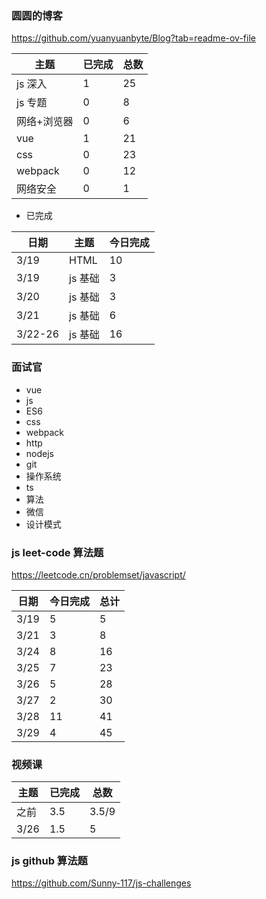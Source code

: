 ### 圆圆的博客

https://github.com/yuanyuanbyte/Blog?tab=readme-ov-file

| 主题        | 已完成 | 总数 |
| ----------- | ------ | ---- |
| js 深入     | 1      | 25   |
| js 专题     | 0      | 8    |
| 网络+浏览器 | 0      | 6    |
| vue         | 1      | 21   |
| css         | 0      | 23   |
| webpack     | 0      | 12   |
| 网络安全    | 0      | 1    |

- 已完成

| 日期    | 主题    | 今日完成 |
| ------- | ------- | -------- |
| 3/19    | HTML    | 10       |
| 3/19    | js 基础 | 3        |
| 3/20    | js 基础 | 3        |
| 3/21    | js 基础 | 6        |
| 3/22-26 | js 基础 | 16       |

### 面试官

- vue
- js
- ES6
- css
- webpack
- http
- nodejs
- git
- 操作系统
- ts
- 算法
- 微信
- 设计模式

### js leet-code 算法题

https://leetcode.cn/problemset/javascript/

| 日期 | 今日完成 | 总计 |
| ---- | -------- | ---- |
| 3/19 | 5        | 5    |
| 3/21 | 3        | 8    |
| 3/24 | 8        | 16   |
| 3/25 | 7        | 23   |
| 3/26 | 5        | 28   |
| 3/27 | 2        | 30   |
| 3/28 | 11       | 41   |
| 3/29 | 4        | 45   |

### 视频课

| 主题 | 已完成 | 总数  |
| ---- | ------ | ----- |
| 之前 | 3.5    | 3.5/9 |
| 3/26 | 1.5    | 5     |

### js github 算法题

https://github.com/Sunny-117/js-challenges
